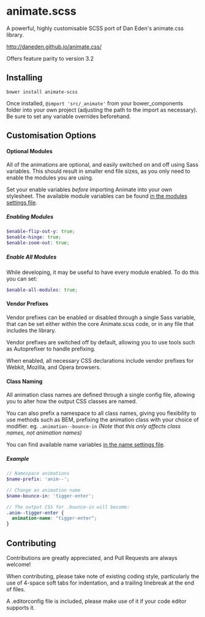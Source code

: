 # animate.scss

A powerful, highly customisable SCSS port of Dan Eden's animate.css library.

http://daneden.github.io/animate.css/

Offers feature parity to version 3.2


## Installing

```bower install animate-scss```

Once installed, ```@import 'src/_animate'``` from your bower_components folder into your own project (adjusting the path to the import as necessary). Be sure to set any variable overrides beforehand.


## Customisation Options

#### Optional Modules

All of the animations are optional, and easily switched on and off using Sass
variables. This should result in smaller end file sizes, as you only need to enable the modules
you are using.

Set your enable variables _before_ importing Animate into your own stylesheet. The available module variables can be found [in the modules settings file](https://github.com/benhodgson87/animate.scss/blob/master/src/settings/_modules.scss).

##### Enabling Modules
```scss
$enable-flip-out-y: true;
$enable-hinge: true;
$enable-zoom-out: true;
```

##### Enable All Modules
While developing, it may be useful to have every module enabled. To do this you can set:
```scss
$enable-all-modules: true;
```


#### Vendor Prefixes

Vendor prefixes can be enabled or disabled through a single Sass variable, that
can be set either within the core Animate.scss code, or in any file that includes
the library.

Vendor prefixes are switched off by default, allowing you to use tools such as
Autoprefixer to handle prefixing.

When enabled, all necessary CSS declarations include vendor prefixes for Webkit,
Mozilla, and Opera browsers.


#### Class Naming

All animation class names are defined through a single config file, allowing you
to alter how the output CSS classes are named.

You can also prefix a namespace to all class names, giving you flexibility to use
methods such as BEM, prefixing the animation class with your choice of modifier.
eg. ```.animation--bounce-in```
_(Note that this only affects class names, not animation names)_

You can find available name variables [in the name settings file](https://github.com/benhodgson87/animate.scss/blob/master/src/settings/_names.scss).

##### Example

```scss
// Namespace animations
$name-prefix: 'anim--';

// Change an animation name
$name-bounce-in: 'tigger-enter';

// The output CSS for .bounce-in will become:
.anim--tigger-enter {
  animation-name: "tigger-enter";
}
```


## Contributing

Contributions are greatly appreciated, and Pull Requests are always welcome!

When contributing, please take note of existing coding style, particularly the
use of 4-space soft tabs for indentation, and a trailing linebreak at the end of
files.

A .editorconfig file is included, please make use of it if your code editor supports it.
